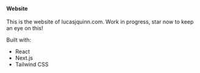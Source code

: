 #### Website

This is the website of lucasjquinn.com. Work in progress, star now to keep an eye on this!

Built with:

- React
- Next.js
- Tailwind CSS